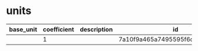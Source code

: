 # units
|base_unit|coefficient|description|id|is_error|name|
|--|--|--|--|--|--|
||1||7a10f9a465a7495595f6d5e2f015cec5|True|грамм|